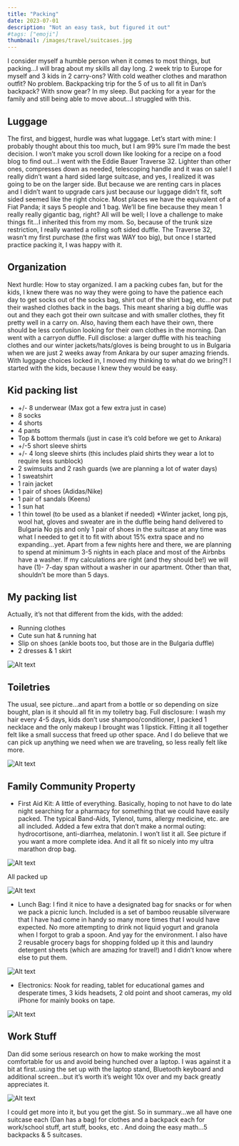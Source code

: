 ```yaml
---
title: "Packing"
date: 2023-07-01
description: "Not an easy task, but figured it out"
#tags: ["emoji"]
thumbnail: /images/travel/suitcases.jpg
---
```


I consider myself a humble person when it comes to most things, but packing…I will brag about my skills all day long. 2 week trip to Europe for myself and 3 kids in 2 carry-ons? With cold weather clothes and marathon outfit? No problem. Backpacking trip for the 5 of us to all fit in Dan’s backpack? With snow gear? In my sleep. But packing for a year for the family and still being able to move about…I struggled with this.

## Luggage ##
The first, and biggest, hurdle was what luggage. Let’s start with mine: I probably thought about this too much, but I am 99% sure I’m made the best decision. I won’t make you scroll down like looking for a recipe on a food blog to find out…I went with the Eddie Bauer Traverse 32. Lighter than other ones, compresses down as needed, telescoping handle and it was on sale! I really didn’t want a hard sided large suitcase, and yes, I realized it was going to be on the larger side. But because we are renting cars in places and I didn’t want to upgrade cars just because our luggage didn’t fit, soft sided seemed like the right choice. Most places we have the equivalent of a Fiat Panda; it says 5 people and 1 bag. We’ll be fine because they mean 1 really really gigantic bag, right? All will be well; I love a challenge to make things fit…I inherited this from my mom. So, because of the trunk size restriction, I really wanted a rolling soft sided duffle. The Traverse 32, wasn’t my first purchase (the first was WAY too big), but once I started practice packing it, I was happy with it.

## Organization ##
Next hurdle: How to stay organized. I am a packing cubes fan, but for the kids, I knew there was no way they were going to have the patience each day to get socks out of the socks bag, shirt out of the shirt bag, etc…nor put their washed clothes back in the bags. This meant sharing a big duffle was out and they each got their own suitcase and with smaller clothes, they fit pretty well in a carry on. Also, having them each have their own, there should be less confusion looking for their own clothes in the morning. Dan went with a carryon duffle. Full disclose: a larger duffle with his teaching clothes and our winter jackets/hats/gloves is being brought to us in Bulgaria when we are just 2 weeks away from Ankara by our super amazing friends. 
With luggage choices locked in, I moved my thinking to what do we bring?! I started with the kids, because I knew they would be easy.

## Kid packing list ##
* +/- 8 underwear (Max got a few extra just in case)
* 8 socks
* 4 shorts
* 4 pants
* Top & bottom thermals (just in case it’s cold before we get to Ankara)
* +/-5 short sleeve shirts
* +/- 4 long sleeve shirts (this includes plaid shirts they wear a lot to require less sunblock)
* 2 swimsuits and 2 rash guards (we are planning a lot of water days)
* 1 sweatshirt
* 1 rain jacket
* 1 pair of shoes (Adidas/Nike)
* 1 pair of sandals (Keens)
* 1 sun hat
* 1 thin towel (to be used as a blanket if needed)
*Winter jacket, long pjs, wool hat, gloves and sweater are in the duffle being hand delivered to Bulgaria
No pjs and only 1 pair of shoes in the suitcase at any time was what I needed to get it to fit with about 15% extra space and no expanding…yet. Apart from a few nights here and there, we are planning to spend at minimum 3-5 nights in each place and most of the Airbnbs have a washer. If my calculations are right (and they should be!) we will have (1)- 7-day span without a washer in our apartment. Other than that, shouldn’t be more than 5 days.



## My packing list ##
Actually, it’s not that different from the kids, with the added:

* Running clothes
* Cute sun hat & running hat
* Slip on shoes (ankle boots too, but those are in the Bulgaria duffle)
* 2 dresses & 1 skirt

![Alt text](/images/travel/sara-cloths.jpg)

## Toiletries #
 The usual, see picture…and apart from a bottle or so depending on size bought, plan is it should all fit in my toiletry bag. Full disclosure: I wash my hair every 4-5 days, kids don’t use shampoo/conditioner, I packed 1 necklace and the only makeup I brought was 1 lipstick.  Fitting it all together felt like a small success that freed up other space. 
And I do believe that we can pick up anything we need when we are traveling, so less really felt like more.

![Alt text](/images/travel/toiletries.jpg)

 ## Family Community Property ##
* First Aid Kit: A little of everything. Basically, hoping to not have to do late night searching for a pharmacy for something that we could have easily packed. The typical Band-Aids, Tylenol, tums, allergy medicine, etc. are all included. Added a few extra that don’t make a normal outing: hydrocortisone, anti-diarrhea, melatonin. I won’t list it all. See picture if you want a more complete idea. And it all fit so nicely into my ultra marathon drop bag.

![Alt text](/images/travel/first-aid.jpg)

All packed up

![Alt text](/images/travel/ultra-bag.jpg)

* Lunch Bag: I find it nice to have a designated bag for snacks or for when we pack a picnic lunch. Included is a set of bamboo reusable silverware that I have had come in handy so many more times that I would have expected. No more attempting to drink not liquid yogurt and granola when I forgot to grab a spoon. And yay for the environment. I also have 2 reusable grocery bags for shopping folded up it this and laundry detergent sheets (which are amazing for travel!) and I didn’t know where else to put them.

![Alt text](/images/travel/spiderman.jpg)

* Electronics: Nook for reading, tablet for educational games and desperate times, 3 kids headsets, 2 old point and shoot cameras, my old iPhone for mainly books on tape.

![Alt text](/images/travel/kids-electronics.jpg)

## Work Stuff ##
Dan did some serious research on how to make working the most comfortable for us and avoid being hunched over a laptop. I was against it a bit at first..using the set up with the laptop stand, Bluetooth keyboard and additional screen…but it’s worth it’s weight 10x over and my back greatly appreciates it.

![Alt text](/images/travel/work-setup.jpg)

I could get more into it, but you get the gist. So in summary…we all have one suitcase each (Dan has a bag) for clothes and a backpack each for work/school stuff, art stuff, books, etc . And doing the easy math…5 backpacks & 5 suitcases.